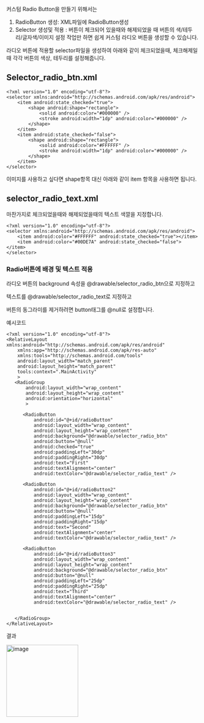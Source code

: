 커스텀 Radio Button을 만들기 위해서는

1.	RadioButton 생성: XML파일에 RadioButton생성
2.	Selector 생성및 적용 : 버튼이 체크되어 있을때와 해제되었을 때 버튼의 색/테두리/글자색/이미지 설정
작업만 하면 쉽게 커스텀 라디오 버튼을 생성할 수 있습니다.

라디오 버튼에 적용할 selector파일을 생성하여 아래와 같이 체크되었을때, 체크해제일때 각각 버튼의 색상, 테두리를 설정해줍니다.


## Selector_radio_btn.xml
```
<?xml version="1.0" encoding="utf-8"?>
<selector xmlns:android="http://schemas.android.com/apk/res/android">
    <item android:state_checked="true">
        <shape android:shape="rectangle">
            <solid android:color="#000000" />
            <stroke android:width="1dp" android:color="#000000" />
        </shape>
    </item>
    <item android:state_checked="false">
        <shape android:shape="rectangle">
            <solid android:color="#FFFFFF" />
            <stroke android:width="1dp" android:color="#000000" />
        </shape>
    </item>
</selector>

```

이미지를 사용하고 싶다면 shape항목 대신 아래와 같이 item 항목을 사용하면 됩니다.

<item android:drawable="@drawable/이미지경로">

## selector_radio_text.xml

마찬가지로 체크되었을때와 해제되었을때의 텍스트 색깔을 지정합니다.

```
<?xml version="1.0" encoding="utf-8"?>
<selector xmlns:android="http://schemas.android.com/apk/res/android">
    <item android:color="#FFFFFF" android:state_checked="true"></item>
    <item android:color="#00DE7A" android:state_checked="false"></item>
</selector>

```
### Radio버튼에 배경 및 텍스트 적용

라디오 버튼의 background 속성을 @drawable/selector_radio_btn으로 지정하고

텍스트를 @drawable/selector_radio_text로 지정하고

버튼의 동그라미를 제거하려면 button태그를 @null로 설정합니다.

예시코드
```
<?xml version="1.0" encoding="utf-8"?>
<RelativeLayout xmlns:android="http://schemas.android.com/apk/res/android"
    xmlns:app="http://schemas.android.com/apk/res-auto"
    xmlns:tools="http://schemas.android.com/tools"
    android:layout_width="match_parent"
    android:layout_height="match_parent"
    tools:context=".MainActivity"
    >
   <RadioGroup
       android:layout_width="wrap_content"
       android:layout_height="wrap_content"
       android:orientation="horizontal"
       >

      <RadioButton
          android:id="@+id/radioButton"
          android:layout_width="wrap_content"
          android:layout_height="wrap_content"
          android:background="@drawable/selector_radio_btn"
          android:button="@null"
          android:checked="true"
          android:paddingLeft="30dp"
          android:paddingRight="30dp"
          android:text="First"
          android:textAlignment="center"
          android:textColor="@drawable/selector_radio_text" />

      <RadioButton
          android:id="@+id/radioButton2"
          android:layout_width="wrap_content"
          android:layout_height="wrap_content"
          android:background="@drawable/selector_radio_btn"
          android:button="@null"
          android:paddingLeft="15dp"
          android:paddingRight="15dp"
          android:text="Second"
          android:textAlignment="center"
          android:textColor="@drawable/selector_radio_text" />

      <RadioButton
          android:id="@+id/radioButton3"
          android:layout_width="wrap_content"
          android:layout_height="wrap_content"
          android:background="@drawable/selector_radio_btn"
          android:button="@null"
          android:paddingLeft="25dp"
          android:paddingRight="25dp"
          android:text="Third"
          android:textAlignment="center"
          android:textColor="@drawable/selector_radio_text" />


   </RadioGroup>
</RelativeLayout>

```
결과

<img width="188" alt="image" src="https://media.oss.navercorp.com/user/29230/files/994fa280-7153-11ec-9934-af6b62c01933">
